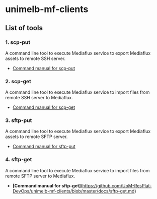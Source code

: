 # unimelb-mf-clients

## List of tools

### 1. scp-put

A command line tool to execute Mediaflux service to export Mediaflux assets to remote SSH server.

* [Command manual for scp-put](https://github.com/UoM-ResPlat-DevOps/unimelb-mf-clients/blob/master/docs/scp-put.md)

### 2. scp-get

A command line tool to execute Mediaflux service to import files from remote SSH server to Mediaflux.

* [Command manual for scp-get](https://github.com/UoM-ResPlat-DevOps/unimelb-mf-clients/blob/master/docs/scp-get.md)

### 3. sftp-put

A command line tool to execute Mediaflux service to export Mediaflux assets to remote SFTP server.

* [Command manual for sftp-put](https://github.com/UoM-ResPlat-DevOps/unimelb-mf-clients/blob/master/docs/sftp-put.md)

### 4. sftp-get
A command line tool to execute Mediaflux service to import files from remote SFTP server to Mediaflux.

* **[Command manual for sftp-get]**(https://github.com/UoM-ResPlat-DevOps/unimelb-mf-clients/blob/master/docs/sftp-get.md)
